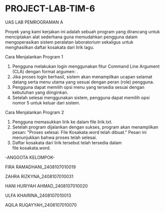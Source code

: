 # PROJECT-LAB-TIM-6
UAS LAB PEMROGRAMAN A

Proyek yang kami kerjakan ini adalah sebuah program yang dirancang untuk menciptakan alat sederhana guna memudahkan pengguna dalam mengoperasikan sistem peralatan laboratorium sekaligus untuk menghasilkan daftar kosakata dari lirik lagu.

Cara Menjalankan Program 1
1. Pengguna melakukan login menggunakan fitur Command Line Argument (CLA) dengan format argumen: <role><uname><pass>.
2. Jika proses login berhasil, sistem akan menampilkan ucapan selamat datang serta menu utama yang sesuai dengan peran (role) pengguna.
3. Pengguna dapat memilih opsi menu yang tersedia sesuai dengan kebutuhan yang diinginkan.
4. Setelah selesai menggunakan sistem, pengguna dapat memilih opsi nomor 5 untuk keluar dari sistem.

Cara Menjalankan Program 2
1. Pengguna memasukkan lirik ke dalam file lirik.txt. 
2. Setelah program dijalankan dengan sukses, program akan menampilkan pesan:
"Proses selesai. File Kosakata.word telah dibuat."
Pesan ini menunjukkan bahwa proses telah selesai.
3. Daftar kosakata dari lirik tersebut telah tersedia dalam file kosakata.word.

-ANGGOTA KELOMPOK-

FIRA RAMADHANI_2408107010019

ZAHRA RIZKYNA_2408107010031

HANI HURIYAH AHMAD_2408107010020

ULFA KHAIRINA_2408107010013

AQILA RUQAYYAH_2408107010070

